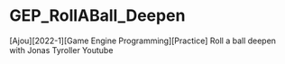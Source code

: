 # GEP_RollABall_Deepen
[Ajou][2022-1][Game Engine Programming][Practice] Roll a ball deepen with Jonas Tyroller Youtube
